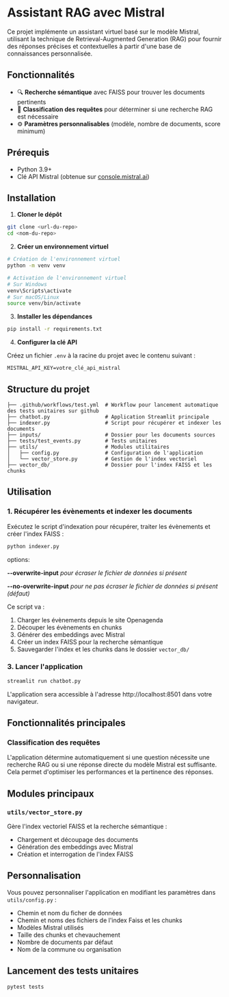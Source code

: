 # Assistant RAG avec Mistral

Ce projet implémente un assistant virtuel basé sur le modèle Mistral, utilisant la technique de Retrieval-Augmented Generation (RAG) pour fournir des réponses précises et contextuelles à partir d'une base de connaissances personnalisée.

## Fonctionnalités

- 🔍 **Recherche sémantique** avec FAISS pour trouver les documents pertinents
- 🧠 **Classification des requêtes** pour déterminer si une recherche RAG est nécessaire
- ⚙️ **Paramètres personnalisables** (modèle, nombre de documents, score minimum)

## Prérequis

- Python 3.9+ 
- Clé API Mistral (obtenue sur [console.mistral.ai](https://console.mistral.ai/))

## Installation

1. **Cloner le dépôt**

```bash
git clone <url-du-repo>
cd <nom-du-repo>
```

2. **Créer un environnement virtuel**

```bash
# Création de l'environnement virtuel
python -m venv venv

# Activation de l'environnement virtuel
# Sur Windows
venv\Scripts\activate
# Sur macOS/Linux
source venv/bin/activate
```

3. **Installer les dépendances**

```bash
pip install -r requirements.txt
```

4. **Configurer la clé API**

Créez un fichier `.env` à la racine du projet avec le contenu suivant :

```
MISTRAL_API_KEY=votre_clé_api_mistral
```

## Structure du projet

```
├── .github/workflows/test.yml  # Workflow pour lancement automatique des tests unitaires sur github
├── chatbot.py                  # Application Streamlit principale
├── indexer.py                  # Script pour récupérer et indexer les documents
├── inputs/                     # Dossier pour les documents sources
├── tests/test_events.py        # Tests unitaires
├── utils/                      # Modules utilitaires
│   ├── config.py               # Configuration de l'application
│   └── vector_store.py         # Gestion de l'index vectoriel
├── vector_db/                  # Dossier pour l'index FAISS et les chunks
```

## Utilisation

### 1. Récupérer les évènements et indexer les documents

Exécutez le script d'indexation pour récupérer, traiter les évènements et créer l'index FAISS :

```bash
python indexer.py
```
options:

**--overwrite-input** *pour écraser le fichier de données si présent*

**--no-overwrite-input** *pour ne pas écraser le fichier de données si présent (défaut)*


Ce script va :
1. Charger les évènements depuis le site Openagenda
2. Découper les évènements en chunks
3. Générer des embeddings avec Mistral
4. Créer un index FAISS pour la recherche sémantique
5. Sauvegarder l'index et les chunks dans le dossier `vector_db/`

### 3. Lancer l'application

```bash
streamlit run chatbot.py
```

L'application sera accessible à l'adresse http://localhost:8501 dans votre navigateur.

## Fonctionnalités principales

### Classification des requêtes

L'application détermine automatiquement si une question nécessite une recherche RAG ou si une réponse directe du modèle Mistral est suffisante. Cela permet d'optimiser les performances et la pertinence des réponses.

## Modules principaux

### `utils/vector_store.py`

Gère l'index vectoriel FAISS et la recherche sémantique :
- Chargement et découpage des documents
- Génération des embeddings avec Mistral
- Création et interrogation de l'index FAISS

## Personnalisation

Vous pouvez personnaliser l'application en modifiant les paramètres dans `utils/config.py` :
- Chemin et nom du ficher de données
- Chemin et noms des fichiers de l'index Faiss et les chunks
- Modèles Mistral utilisés
- Taille des chunks et chevauchement
- Nombre de documents par défaut
- Nom de la commune ou organisation

## Lancement des tests unitaires

```bash
pytest tests
```